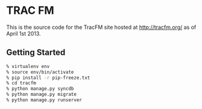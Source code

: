     
TRAC FM 
======= 

This is the source code for the TracFM site hosted at http://tracfm.org/ as of April 1st 2013.


Getting Started
-------------------

```bash
% virtualenv env
% source env/bin/activate
% pip install -r pip-freeze.txt
% cd tracfm
% python manage.py syncdb
% python manage.py migrate
% python manage.py runserver
```
